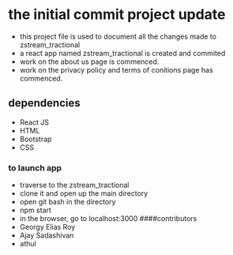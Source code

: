 # the initial commit project update
* this project file is used to document all the changes made to zstream_tractional
* a react app named zstream_tractional is created and commited
* work on the about us page is commenced.
* work on the privacy policy and terms of conitions page has commenced.

## dependencies
* React JS
* HTML
* Bootstrap
* CSS

### to launch app
* traverse to the zstream_tractional
* clone it and open up the main directory
* open git bash in the directory
* npm start
* in the browser, go to localhost:3000
####contributors
* Georgy Elias Roy
* Ajay Sadashivan
* athul